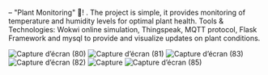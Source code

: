 – "Plant Monitoring" 🌱! . The project is simple, it provides monitoring of temperature and humidity levels for optimal plant health. 
Tools & Technologies: Wokwi online simulation, Thingspeak, MQTT protocol, Flask Framework and mysql to provide and visualize updates on plant conditions.

![Capture d’écran (80)](https://github.com/Yassinebouothman/IoT_Plant_Monitor_Project_Thingspeak_Flask_App/assets/98977445/c586b55e-f104-41c0-9cfd-9dcd369477e0)
![Capture d’écran (81)](https://github.com/Yassinebouothman/IoT_Plant_Monitor_Project_Thingspeak_Flask_App/assets/98977445/c0107ec5-057c-4cc0-81d2-a42139632f37)
![Capture d’écran (83)](https://github.com/Yassinebouothman/IoT_Plant_Monitor_Project_Thingspeak_Flask_App/assets/98977445/e291c041-0136-445a-baf0-b5b1aa5d3db1)
![Capture d’écran (82)](https://github.com/Yassinebouothman/IoT_Plant_Monitor_Project_Thingspeak_Flask_App/assets/98977445/c302eecc-ef33-4ff3-9371-00f1195643a7)
![Capture](https://github.com/Yassinebouothman/IoT_Plant_Monitor_Project_Thingspeak_Flask_App/assets/98977445/d6e36877-8b66-4d30-8bb3-09f97e8b1685)
![Capture d’écran (85)](https://github.com/Yassinebouothman/IoT_Plant_Monitor_Project_Thingspeak_Flask_App/assets/98977445/b2873962-dddf-4da4-9776-94ba2a5ceebf)
